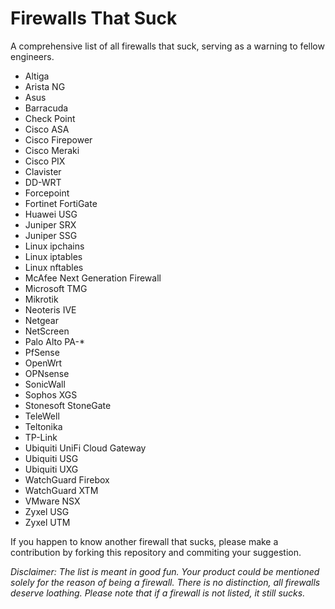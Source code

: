 # Firewalls That Suck
A comprehensive list of all firewalls that suck, serving as a warning to fellow engineers.

- Altiga
- Arista NG
- Asus
- Barracuda
- Check Point
- Cisco ASA
- Cisco Firepower
- Cisco Meraki
- Cisco PIX
- Clavister
- DD-WRT
- Forcepoint
- Fortinet FortiGate
- Huawei USG
- Juniper SRX
- Juniper SSG
- Linux ipchains
- Linux iptables
- Linux nftables
- McAfee Next Generation Firewall
- Microsoft TMG
- Mikrotik
- Neoteris IVE
- Netgear
- NetScreen
- Palo Alto PA-*
- PfSense
- OpenWrt
- OPNsense
- SonicWall
- Sophos XGS
- Stonesoft StoneGate
- TeleWell
- Teltonika
- TP-Link
- Ubiquiti UniFi Cloud Gateway
- Ubiquiti USG
- Ubiquiti UXG
- WatchGuard Firebox
- WatchGuard XTM
- VMware NSX
- Zyxel USG
- Zyxel UTM

If you happen to know another firewall that sucks, please make a contribution by forking this repository and commiting your suggestion.

*Disclaimer: The list is meant in good fun. Your product could be mentioned solely for the reason of being a firewall. There is no distinction, all firewalls deserve loathing. Please note that if a firewall is not listed, it still sucks.*
